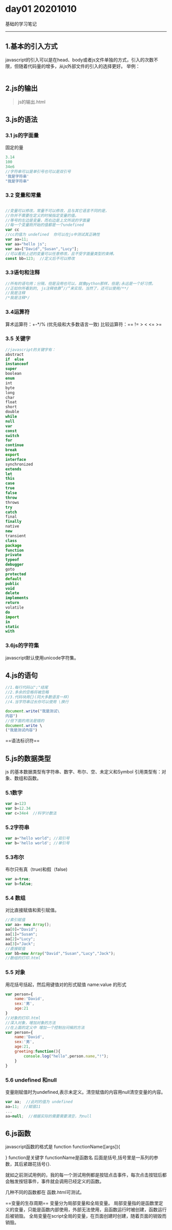 # day01 20201010

基础的学习笔记

---

## 1.基本的引入方式

javascript的引入可以是在head、body或者js文件单独的方式，引入的次数不限，但随着代码量的增多，从js外部文件的引入的选择更好。
举例：

```js

```

## 2.js的输出

>js的输出.html

## 3.js的语法

### 3.1 js的字面量

固定的量

```javascript
3.14
100
34e6
//字符串可以是单引号也可以是双引号
'我是字符串'
"我是字符串"
```

### 3.2 变量和常量

```javascript

//变量可以修改，常量不可以修改，且与其它语言不同的是，
//你并不需要在定义的时候指定变量的值。
//等号的左边是变量，而右边是上文所说的字面量
//每一个变量刚开始的值都是一个undefined
var cc
//cc的值为 undefined  你可以在js中测试其正确性
var aa=11;
var aa="hello js";
var aa=["David","Susan","Lucy"];
//可以看到上述的变量可以任意修改，且不受字面量类型的束缚。
const bb=123;  //定义后不可以修改

```

### 3.3语句和注释

```javascript
//所有的语句用；分隔，但是没用也可以，就像python那样，但是;永远是一个好习惯。
//正如你所看到的, js注释依靠”//“来实现，当然了，还可以使用/**/
//我是注释
/*我是注释*/

```

### 3.4运算符

算术运算符：+-*/%  (优先级和大多数语言一致)
比较运算符：== != > < <= >=

### 3.5 关键字

```javascript
//javascript的关键字有：
abstract
if  else
instanceof
super
boolean
enum
int
byte
long
char
float
short
double
while
null
var
const
switch
for
continue
break
export
interface
synchronized
extends
let
this
case
true
false
throw
throws
try
catch
final
finally
native
new
transient
class
package
function
private
typeof
debugger
goto
protected
default
public
void
delete
implements
return
volatile
do
import
in
static
with
```

### 3.6js的字符集

javascript默认使用unicode字符集。

## 4.js的语句

```javascript
//1.每行代码以";"结尾
//2.多余的空格将被忽略
//3.代码块用{}(同大多数语言一样)
//4.当字符串过长你可以使用 \换行

document.write("我是测试\
内容")
//但下面的用法是错的
document.write \
("我是测试内容")
```

==语法标识符==

## 5.js的数据类型

js 的基本数据类型有字符串、数字、布尔、空、未定义和Symbol
引用类型有：对象、数组和函数。

### 5.1数字

```javascript
var a=123
var b=12.34
var c=34e4  //科学计数法
```

### 5.2字符串

```javascript
var a="hello world"; //双引号
var b='hello world'; //单引号
```

### 5.3布尔

布尔只有真（true)和假（false)

```javascript
var a=true;
var b=false;
```

### 5.4 数组

对比直接赋值和索引赋值。

```javascript
//索引赋值
var aa= new Array();
aa[0]="David";
aa[1]="Susan";
aa[2]="Lucy";
aa[3]="Jack";
//直接赋值
var bb=new Array("David","Susan","Lucy","Jack");
//数组的打印.html
```

### 5.5 对象

用花括号括起，然后用键值对的形式赋值
name:value 的形式

```javascript
var person={
    name:'David',
    sex:'男',
    age:21
}
//对象的打印.html
//深入对象，增加对象的方法
//在上面的定义中 增加一个控制台问候的方法
var person={
    name:'David',
    sex:'男',
    age:21,
    greeting:function(){
        console.log("hello",person.name,"!");
    }
}
```

### 5.6 undefined 和null

变量刚赋值时为undefined,表示未定义。清空赋值的内容用null清空变量的内容。

```javascript
var aa;  //此时的值为 undefined
aa=11;  //赋值11
...
aa=null;  //根据实际的需要需要清空，为null
```

## 6.js函数

javascript函数的格式是 
function functionName([args]){

}
function是关键字
functionName是函数名 后面是括号,括号里是一系列的参数，其后紧跟花括号{}.

就如之前测试用例的，我的每一个测试用例都是按钮点击事件，每次点击按钮后都会触发按钮事件，事件就会调用已经定义的函数。

几种不同的函数都在 函数.html可测试。

==变量的生存周期==
变量分为局部变量和全局变量。
局部变量指的是函数里定义的变量，只能是函数内部使用，外部无法使用，且函数运行时被创建，函数运行后被销毁。
全局变量在script全局的变量，在页面创建时创建，随着页面的销毁而销毁。
